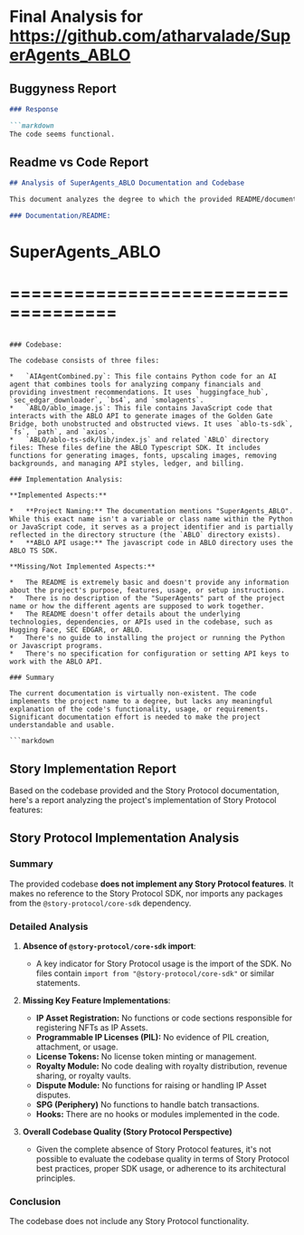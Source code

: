 # Final Analysis for https://github.com/atharvalade/SuperAgents_ABLO

## Buggyness Report
```markdown
### Response

```markdown
The code seems functional.
```

## Readme vs Code Report
```markdown
## Analysis of SuperAgents_ABLO Documentation and Codebase

This document analyzes the degree to which the provided README/documentation is implemented within the given codebase.

### Documentation/README:

```
# SuperAgents_ABLO
====================================
====================================
```

### Codebase:

The codebase consists of three files:

*   `AIAgentCombined.py`: This file contains Python code for an AI agent that combines tools for analyzing company financials and providing investment recommendations. It uses `huggingface_hub`, `sec_edgar_downloader`, `bs4`, and `smolagents`.
*   `ABLO/ablo_image.js`: This file contains JavaScript code that interacts with the ABLO API to generate images of the Golden Gate Bridge, both unobstructed and obstructed views. It uses `ablo-ts-sdk`, `fs`, `path`, and `axios`.
*   `ABLO/ablo-ts-sdk/lib/index.js` and related `ABLO` directory files: These files define the ABLO Typescript SDK. It includes functions for generating images, fonts, upscaling images, removing backgrounds, and managing API styles, ledger, and billing.

### Implementation Analysis:

**Implemented Aspects:**

*   **Project Naming:** The documentation mentions "SuperAgents_ABLO". While this exact name isn't a variable or class name within the Python or JavaScript code, it serves as a project identifier and is partially reflected in the directory structure (the `ABLO` directory exists).
*   **ABLO API usage:** The javascript code in ABLO directory uses the ABLO TS SDK.

**Missing/Not Implemented Aspects:**

*   The README is extremely basic and doesn't provide any information about the project's purpose, features, usage, or setup instructions.
*   There is no description of the "SuperAgents" part of the project name or how the different agents are supposed to work together.
*   The README doesn't offer details about the underlying technologies, dependencies, or APIs used in the codebase, such as Hugging Face, SEC EDGAR, or ABLO.
*   There's no guide to installing the project or running the Python or Javascript programs.
*   There's no specification for configuration or setting API keys to work with the ABLO API.

### Summary

The current documentation is virtually non-existent. The code implements the project name to a degree, but lacks any meaningful explanation of the code's functionality, usage, or requirements.  Significant documentation effort is needed to make the project understandable and usable.

```markdown

```


## Story Implementation Report
Based on the codebase provided and the Story Protocol documentation, here's a report analyzing the project's implementation of Story Protocol features:

## Story Protocol Implementation Analysis

### Summary

The provided codebase **does not implement any Story Protocol features**. It makes no reference to the Story Protocol SDK, nor imports any packages from the `@story-protocol/core-sdk` dependency.

### Detailed Analysis

1.  **Absence of `@story-protocol/core-sdk` import**:
    *   A key indicator for Story Protocol usage is the import of the SDK.  No files contain `import from "@story-protocol/core-sdk"` or similar statements.

2.  **Missing Key Feature Implementations**:
    *   **IP Asset Registration:** No functions or code sections responsible for registering NFTs as IP Assets.
    *   **Programmable IP Licenses (PIL):** No evidence of PIL creation, attachment, or usage.
    *   **License Tokens:** No license token minting or management.
    *   **Royalty Module:** No code dealing with royalty distribution, revenue sharing, or royalty vaults.
    *   **Dispute Module:** No functions for raising or handling IP Asset disputes.
    *    **SPG (Periphery)** No functions to handle batch transactions.
    *   **Hooks:** There are no hooks or modules implemented in the code.

3.  **Overall Codebase Quality (Story Protocol Perspective)**
    *   Given the complete absence of Story Protocol features, it's not possible to evaluate the codebase quality in terms of Story Protocol best practices, proper SDK usage, or adherence to its architectural principles.

### Conclusion

The codebase does not include any Story Protocol functionality.

